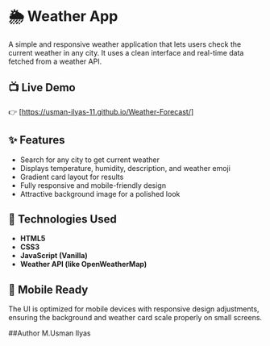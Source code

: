 # 🌦️ Weather App

A simple and responsive weather application that lets users check the current weather in any city. It uses a clean interface and real-time data fetched from a weather API.

## 📺 Live Demo

👉 [https://usman-ilyas-11.github.io/Weather-Forecast/]

## ✨ Features

- Search for any city to get current weather
- Displays temperature, humidity, description, and weather emoji
- Gradient card layout for results
- Fully responsive and mobile-friendly design
- Attractive background image for a polished look

## 🧰 Technologies Used

- **HTML5**
- **CSS3**
- **JavaScript (Vanilla)**
- **Weather API (like OpenWeatherMap)**

## 📱 Mobile Ready

The UI is optimized for mobile devices with responsive design adjustments, ensuring the background and weather card scale properly on small screens.

##Author
M.Usman Ilyas
